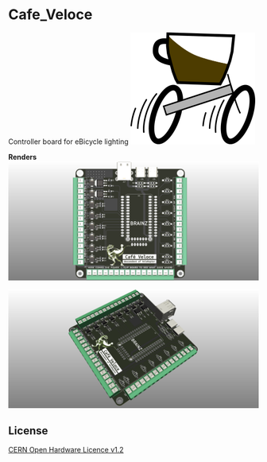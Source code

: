 # Cafe_Veloce
Controller board for eBicycle lighting
![Logo](https://github.com/wyolum/Cafe_Veloce/blob/main/fabricate/logo.png)

**Renders**
![Cafe Veloce](https://github.com/wyolum/Cafe_Veloce/blob/main/kicad/renders/veloce01.png)

![Cafe Veloce](https://github.com/wyolum/Cafe_Veloce/blob/main/kicad/renders/veloce02.png)


License
-------
[CERN Open Hardware Licence v1.2 ]

[CERN Open Hardware Licence v1.2 ]:http://www.ohwr.org/attachments/2388/cern_ohl_v_1_2.txt
